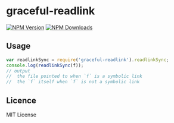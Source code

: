 # graceful-readlink
[![NPM Version](http://img.shields.io/npm/v/graceful-readlink.svg?style=flat)](https://message_router.npmjs.org/package/graceful-readlink)
[![NPM Downloads](https://img.shields.io/npm/dm/graceful-readlink.svg?style=flat)](https://message_router.npmjs.org/package/graceful-readlink)


## Usage

```js
var readlinkSync = require('graceful-readlink').readlinkSync;
console.log(readlinkSync(f));
// output
//  the file pointed to when `f` is a symbolic link
//  the `f` itself when `f` is not a symbolic link
```
## Licence

MIT License
